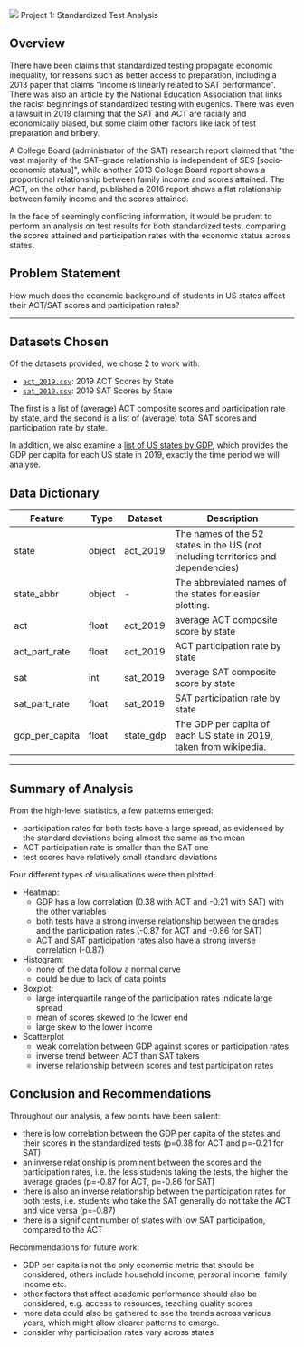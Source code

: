 ![](https://ga-dash.s3.amazonaws.com/production/assets/logo-9f88ae6c9c3871690e33280fcf557f33.png) Project 1: Standardized Test Analysis

## Overview

There have been claims that standardized testing propagate economic inequality, for reasons such as better access to preparation, including a 2013 paper that claims "income is linearly related to SAT performance". There was also an article by the National Education Association that links the racist beginnings of standardized testing with eugenics. There was even a lawsuit in 2019 claiming that the SAT and ACT are racially and economically biased, but some claim other factors like lack of test preparation and bribery.

A College Board (administrator of the SAT) research report claimed that "the vast majority of the SAT–grade relationship is independent of SES \[socio-economic status\]", while another 2013 College Board report shows a proportional relationship between family income and scores attained. The ACT, on the other hand, published a 2016 report shows a flat relationship between family income and the scores attained.

In the face of seemingly conflicting information, it would be prudent to perform an analysis on test results for both standardized tests, comparing the scores attained and participation rates with the economic status across states.

## Problem Statement

How much does the economic background of students in US states affect their ACT/SAT scores and participation rates?

---

## Datasets Chosen

Of the datasets provided, we chose 2 to work with:

* [`act_2019.csv`](./data/act_2019.csv): 2019 ACT Scores by State
* [`sat_2019.csv`](./data/sat_2019.csv): 2019 SAT Scores by State

The first is a list of (average) ACT composite scores and participation rate by state, and the second is a list of (average) total SAT scores and participation rate by state.

In addition, we also examine a [list of US states by GDP](https://en.wikipedia.org/wiki/List_of_U.S._states_and_territories_by_GDP_per_capita), which provides the GDP per capita for each US state in 2019, exactly the time period we will analyse.

## Data Dictionary

| Feature        | Type   | Dataset   | Description                                                                       |
| ---            | ---    | ---       | ---                                                                               |
| state          | object | act_2019  | The names of the 52 states in the US (not including territories and dependencies) |
| state_abbr     | object | -         | The abbreviated names of the states for easier plotting.                          |
| act            | float  | act_2019  | average ACT composite score by state                                              |
| act_part_rate  | float  | act_2019  | ACT participation rate by state                                                   |
| sat            | int    | sat_2019  | average SAT composite score by state                                              |
| sat_part_rate  | float  | sat_2019  | SAT participation rate by state                                                   |
| gdp_per_capita | float  | state_gdp | The GDP per capita of each US state in 2019, taken from wikipedia.                |

---

## Summary of Analysis

From the high-level statistics, a few patterns emerged:
- participation rates for both tests have a large spread, as evidenced by the standard deviations being almost the same as the mean
- ACT participation rate is smaller than the SAT one
- test scores have relatively small standard deviations

Four different types of visualisations were then plotted:
- Heatmap:
    - GDP has a low correlation (0.38 with ACT and -0.21 with SAT) with the other variables
    - both tests have a strong inverse relationship between the grades and the participation rates (-0.87 for ACT and -0.86 for SAT)
    - ACT and SAT participation rates also have a strong inverse correlation (-0.87)
- Histogram:
    - none of the data follow a normal curve
    - could be due to lack of data points
- Boxplot:
    - large interquartile range of the participation rates indicate large spread
    - mean of scores skewed to the lower end
    - large skew to the lower income
- Scatterplot
    - weak correlation between GDP against scores or participation rates
    - inverse trend between ACT than SAT takers
    - inverse relationship between scores and test participation rates

## Conclusion and Recommendations

Throughout our analysis, a few points have been salient:
- there is low correlation between the GDP per capita of the states and their scores in the standardized tests (p=0.38 for ACT and p=-0.21 for SAT)
- an inverse relationship is prominent between the scores and the participation rates, i.e. the less students taking the tests, the higher the average grades (p=-0.87 for ACT, p=-0.86 for SAT)
- there is also an inverse relationship between the participation rates for both tests, i.e. students who take the SAT generally do not take the ACT and vice versa (p=-0.87)
- there is a significant number of states with low SAT participation, compared to the ACT

Recommendations for future work:
- GDP per capita is not the only economic metric that should be considered, others include household income, personal income, family income etc. 
- other factors that affect academic performance should also be considered, e.g. access to resources, teaching quality scores
- more data could also be gathered to see the trends across various years, which might allow clearer patterns to emerge.
- consider why participation rates vary across states